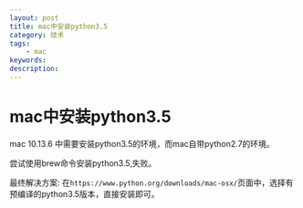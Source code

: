 ```yaml
---
layout: post
title: mac中安装python3.5
category: 技术
tags: 
    - mac
keywords:
description: 
---
```


# mac中安装python3.5

mac 10.13.6 中需要安装python3.5的环境，而mac自带python2.7的环境。

尝试使用brew命令安装python3.5,失败。

最终解决方案:
在`https://www.python.org/downloads/mac-osx/`页面中，选择有预编译的python3.5版本，直接安装即可。


